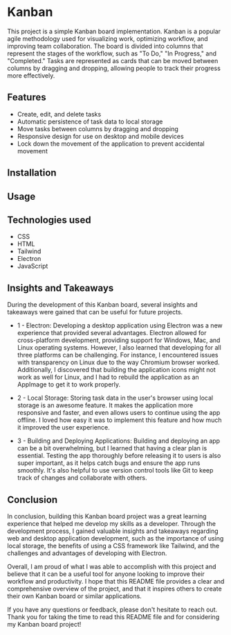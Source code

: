 # Kanban
This project is a simple Kanban board implementation. Kanban is a popular agile methodology used for visualizing work, optimizing workflow, and improving team collaboration. The board is divided into columns that represent the stages of the workflow, such as "To Do," "In Progress," and "Completed." Tasks are represented as cards that can be moved between columns by dragging and dropping, allowing people to track their progress more effectively.

## Features
- Create, edit, and delete tasks
- Automatic persistence of task data to local storage
- Move tasks between columns by dragging and dropping
- Responsive design for use on desktop and mobile devices
- Lock down the movement of the application to prevent accidental movement 

## Installation


## Usage


## Technologies used
- CSS
- HTML
- Tailwind
- Electron
- JavaScript

## Insights and Takeaways
During the development of this Kanban board, several insights and takeaways were gained that can be useful for future projects.
- 1 - Electron: Developing a desktop application using Electron was a new experience that provided several advantages. Electron allowed for cross-platform development, providing support for Windows, Mac, and Linux operating systems. However, I also learned that developing for all three platforms can be challenging. For instance, I encountered issues with transparency on Linux due to the way Chromium browser worked. Additionally, I discovered that building the application icons might not work as well for Linux, and I had to rebuild the application as an AppImage to get it to work properly.

- 2 - Local Storage: Storing task data in the user's browser using local storage is an awesome feature. It makes the application more responsive and faster, and even allows users to continue using the app offline. I loved how easy it was to implement this feature and how much it improved the user experience.

- 3 - Building and Deploying Applications: Building and deploying an app can be a bit overwhelming, but I learned that having a clear plan is essential. Testing the app thoroughly before releasing it to users is also super important, as it helps catch bugs and ensure the app runs smoothly. It's also helpful to use version control tools like Git to keep track of changes and collaborate with others.

## Conclusion

In conclusion, building this Kanban board project was a great learning experience that helped me develop my skills as a developer. Through the development process, I gained valuable insights and takeaways regarding web and desktop application development, such as the importance of using local storage, the benefits of using a CSS framework like Tailwind, and the challenges and advantages of developing with Electron.

Overall, I am proud of what I was able to accomplish with this project and believe that it can be a useful tool for anyone looking to improve their workflow and productivity. I hope that this README file provides a clear and comprehensive overview of the project, and that it inspires others to create their own Kanban board or similar applications.

If you have any questions or feedback, please don't hesitate to reach out. Thank you for taking the time to read this README file and for considering my Kanban board project!

